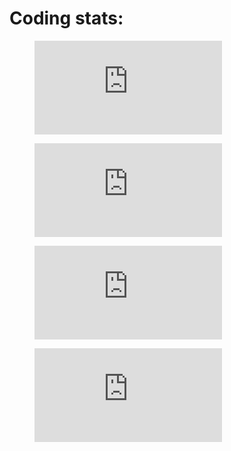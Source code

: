 # Coding stats:


<figure><embed src="https://wakatime.com/share/@fbbdef3a-da9b-4b50-954e-ddb22728438e/feab55be-c35e-4694-94a1-730f596b3749.svg"></embed></figure>
<figure><embed src="https://wakatime.com/share/@fbbdef3a-da9b-4b50-954e-ddb22728438e/0abb7dae-3188-462c-92cc-f8c40b0028ea.svg"></embed></figure>
<figure><embed src="https://wakatime.com/share/@fbbdef3a-da9b-4b50-954e-ddb22728438e/37772ec4-76b5-4d4d-bd8d-49e638138255.svg"></embed></figure>
<figure><embed src="https://wakatime.com/share/@fbbdef3a-da9b-4b50-954e-ddb22728438e/03bad35b-a735-47c6-8cb2-90bdebcaf06d.svg"></embed></figure>
